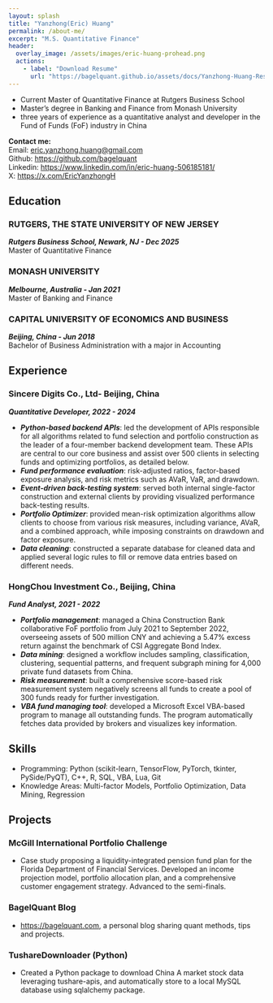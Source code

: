 ```yaml
---
layout: splash
title: "Yanzhong(Eric) Huang"
permalink: /about-me/
excerpt: "M.S. Quantitative Finance"
header:
  overlay_image: /assets/images/eric-huang-prohead.png
  actions:
    - label: "Download Resume"
      url: "https://bagelquant.github.io/assets/docs/Yanzhong-Huang-Resume-2025-07-15.pdf"
---
```


- Current Master of Quantitative Finance at Rutgers Business School
- Master’s degree in Banking and Finance from Monash University
- three years of experience as a quantitative analyst and developer in the Fund of Funds (FoF) industry in China

**Contact me:**  
Email: <eric.yanzhong.huang@gmail.com>  
Github: <https://github.com/bagelquant>  
Linkedin: <https://www.linkedin.com/in/eric-huang-506185181/>  
X: <https://x.com/EricYanzhongH>  

## Education

### RUTGERS, THE STATE UNIVERSITY OF NEW JERSEY

***Rutgers Business School, Newark, NJ - Dec 2025***  
Master of Quantitative Finance  

### MONASH UNIVERSITY

***Melbourne, Australia - Jan 2021***  
Master of Banking and Finance  

### CAPITAL UNIVERSITY OF ECONOMICS AND BUSINESS

***Beijing, China - Jun 2018***  
Bachelor of Business Administration with a major in Accounting

## Experience

### Sincere Digits Co., Ltd- Beijing, China

***Quantitative Developer, 2022 - 2024***

- ***Python-based backend APIs***: led the development of APIs responsible for all algorithms related to fund selection and portfolio construction as the leader of a four-member backend development team. These APIs are central to our core business and assist over 500 clients in selecting funds and optimizing portfolios, as detailed below.
- ***Fund performance evaluation***: risk-adjusted ratios, factor-based exposure analysis, and risk metrics such as AVaR, VaR, and drawdown.
- ***Event-driven back-testing system***: served both internal single-factor construction and external clients by providing visualized performance back-testing results.
- ***Portfolio Optimizer***: provided mean-risk optimization algorithms allow clients to choose from various risk measures, including variance, AVaR, and a combined approach, while imposing constraints on drawdown and factor exposure.
- ***Data cleaning***: constructed a separate database for cleaned data and applied several logic rules to fill or remove data entries based on different needs.

### HongChou Investment Co., Beijing, China

***Fund Analyst, 2021 - 2022***

- ***Portfolio management***: managed a China Construction Bank collaborative FoF portfolio from July 2021 to September 2022, overseeing assets of 500 million CNY and achieving a 5.47% excess return against the benchmark of CSI Aggregate Bond Index.
- ***Data mining***: designed a workflow includes sampling, classification, clustering, sequential patterns, and frequent subgraph mining for 4,000 private fund datasets from China.
- ***Risk measurement***: built a comprehensive score-based risk measurement system negatively screens all funds to create a pool of 300 funds ready for further investigation.
- ***VBA fund managing tool***: developed a Microsoft Excel VBA-based program to manage all outstanding funds. The program automatically fetches data provided by brokers and visualizes key information.

## Skills

- Programming: Python (scikit-learn, TensorFlow, PyTorch, tkinter, PySide/PyQT), C++, R, SQL, VBA, Lua, Git
- Knowledge Areas: Multi-factor Models, Portfolio Optimization, Data Mining, Regression

## Projects

### McGill International Portfolio Challenge

- Case study proposing a liquidity-integrated pension fund plan for the Florida Department of Financial Services. Developed an income projection model, portfolio allocation plan, and a comprehensive customer engagement strategy. Advanced to the semi-finals.

### BagelQuant Blog

- https://bagelquant.com, a personal blog sharing quant methods, tips and projects.

### TushareDownloader (Python)

- Created a Python package to download China A market stock data leveraging tushare-apis, and automatically store to a local MySQL database using sqlalchemy package. 


